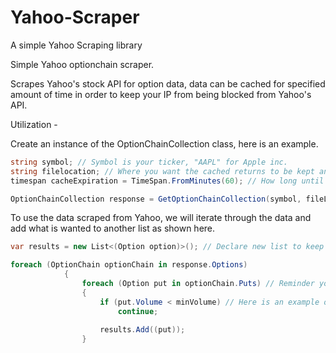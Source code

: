 # Yahoo-Scraper
A simple Yahoo Scraping library

Simple Yahoo optionchain scraper.

Scrapes Yahoo's stock API for option data, data can be cached for specified amount of time in order to keep your IP from being blocked from Yahoo's API.


Utilization - 


Create an instance of the OptionChainCollection class, here is an example.
```c#
string symbol; // Symbol is your ticker, "AAPL" for Apple inc.
string filelocation; // Where you want the cached returns to be kept and searched
timespan cacheExpiration = TimeSpan.FromMinutes(60); // How long until Yahoo will be scraped again

OptionChainCollection response = GetOptionChainCollection(symbol, fileLocation, cacheExpiration);
```

To use the data scraped from Yahoo, we will iterate through the data and add what is wanted to another list as shown here.
```c#
var results = new List<(Option option)>(); // Declare new list to keep filtered option data in.

foreach (OptionChain optionChain in response.Options)
            {
                foreach (Option put in optionChain.Puts) // Reminder you can access both Puts and Calls separately.
                {
                    if (put.Volume < minVolume) // Here is an example on filtering out the specified option to display.
                        continue;
                        
                    results.Add((put));
                }
```
